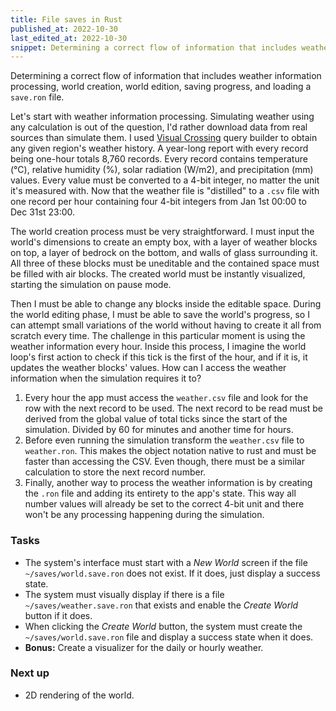 ```yaml
---
title: File saves in Rust
published_at: 2022-10-30
last_edited_at: 2022-10-30
snippet: Determining a correct flow of information that includes weather information processing, world creation, world edition, saving progress, and loading a `save.ron` file.
---
```


Determining a correct flow of information that includes weather information processing, world creation, world edition, saving progress, and loading a `save.ron` file.

Let's start with weather information processing. Simulating weather using any calculation is out of the question, I'd rather download data from real sources than simulate them. I used [Visual Crossing](visualcrossing.com) query builder to obtain any given region's weather history. A year-long report with every record being one-hour totals 8,760 records. Every record contains temperature (°C), relative humidity (%), solar radiation (W/m2), and precipitation (mm) values. Every value must be converted to a 4-bit integer, no matter the unit it's measured with. Now that the weather file is "distilled" to a `.csv` file with one record per hour containing four 4-bit integers from Jan 1st 00:00 to Dec 31st 23:00.

The world creation process must be very straightforward. I must input the world's dimensions to create an empty box, with a layer of weather blocks on top, a layer of bedrock on the bottom, and walls of glass surrounding it. All three of these blocks must be uneditable and the contained space must be filled with air blocks. The created world must be instantly visualized, starting the simulation on pause mode.

Then I must be able to change any blocks inside the editable space. During the world editing phase, I must be able to save the world's progress, so I can attempt small variations of the world without having to create it all from scratch every time. The challenge in this particular moment is using the weather information every hour. Inside this process, I imagine the world loop's first action to check if this tick is the first of the hour, and if it is, it updates the weather blocks' values. How can I access the weather information when the simulation requires it to?

1. Every hour the app must access the `weather.csv` file and look for the row with the next record to be used. The next record to be read must be derived from the global value of total ticks since the start of the simulation. Divided by 60 for minutes and another time for hours.
2. Before even running the simulation transform the `weather.csv` file to `weather.ron`. This makes the object notation native to rust and must be faster than accessing the CSV. Even though, there must be a similar calculation to store the next record number.
3. Finally, another way to process the weather information is by creating the `.ron` file and adding its entirety to the app's state. This way all number values will already be set to the correct 4-bit unit and there won't be any processing happening during the simulation.

### Tasks

- The system's interface must start with a _New World_ screen if the file `~/saves/world.save.ron` does not exist. If it does, just display a success state.
- The system must visually display if there is a file `~/saves/weather.save.ron` that exists and enable the _Create World_ button if it does.
- When clicking the _Create World_ button, the system must create the `~/saves/world.save.ron` file and display a success state when it does.
- **Bonus:** Create a visualizer for the daily or hourly weather.


### Next up

- 2D rendering of the world.